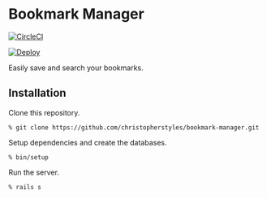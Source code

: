 # Bookmark Manager

[![CircleCI](https://circleci.com/gh/christopherstyles/bookmark-manager.svg?style=svg)](https://circleci.com/gh/christopherstyles/bookmark-manager)

[![Deploy](https://www.herokucdn.com/deploy/button.svg)](https://heroku.com/deploy)

Easily save and search your bookmarks.

## Installation

Clone this repository.

    % git clone https://github.com/christopherstyles/bookmark-manager.git

Setup dependencies and create the databases.

    % bin/setup

Run the server.

    % rails s
